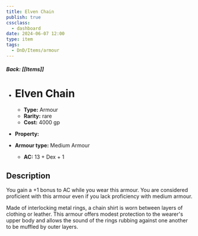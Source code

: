 ```yaml
---
title: Elven Chain
publish: true
cssclass:
  - dashboard
date: 2024-06-07 12:00
type: item
tags:
  - DnD/Items/armour
---
```


##### Back: [[Items]]

- # Elven Chain

    - **Type:** Armour
    - **Rarity:** rare
    - **Cost:** 4000 gp
- **Property:** 
- **Armour type:** Medium Armour
    - **AC:** 13 + Dex + 1

## Description 

You gain a +1 bonus to AC while you wear this armour. You are considered proficient with this armour even if you lack proficiency with medium armour.

Made of interlocking metal rings, a chain shirt is worn between layers of clothing or leather. This armour offers modest protection to the wearer's upper body and allows the sound of the rings rubbing against one another to be muffled by outer layers.
